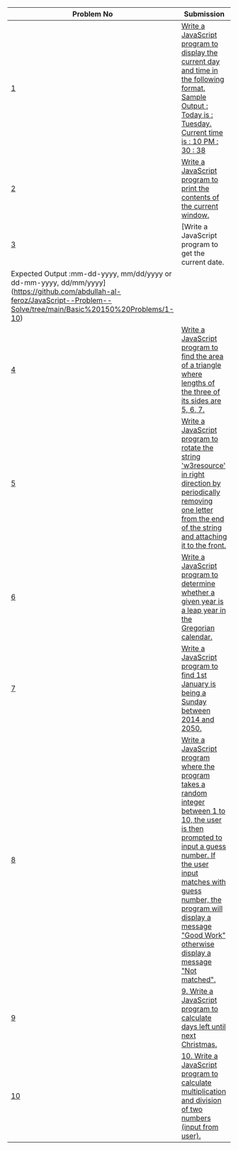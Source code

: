 | Problem No                                                            | Submission                                                     |
| --------------------------------------------------------------------- | -------------------------------------------------------------- |
| [1](https://github.com/abdullah-al-feroz/JavaScript--Problem--Solve/tree/main/Basic%20150%20Problems/1-10) | [ Write a JavaScript program to display the current day and time in the following format. Sample Output : Today is : Tuesday. Current time is : 10 PM : 30 : 38](https://github.com/abdullah-al-feroz/JavaScript--Problem--Solve/tree/main/Basic%20150%20Problems/1-10)               |
| [2](https://github.com/abdullah-al-feroz/JavaScript--Problem--Solve/tree/main/Basic%20150%20Problems/1-10) | [Write a JavaScript program to print the contents of the current window.](https://github.com/abdullah-al-feroz/JavaScript--Problem--Solve/tree/main/Basic%20150%20Problems/1-10)       |
| [3](https://github.com/abdullah-al-feroz/JavaScript--Problem--Solve/tree/main/Basic%20150%20Problems/1-10) | [Write a JavaScript program to get the current date.  
Expected Output :mm-dd-yyyy, mm/dd/yyyy or dd-mm-yyyy, dd/mm/yyyy](https://github.com/abdullah-al-feroz/JavaScript--Problem--Solve/tree/main/Basic%20150%20Problems/1-10) |
| [4](https://github.com/abdullah-al-feroz/JavaScript--Problem--Solve/tree/main/Basic%20150%20Problems/1-10) | [Write a JavaScript program to find the area of a triangle where lengths of the three of its sides are 5, 6, 7.](https://github.com/abdullah-al-feroz/JavaScript--Problem--Solve/tree/main/Basic%20150%20Problems/1-10)             |
| [5](https://github.com/abdullah-al-feroz/JavaScript--Problem--Solve/tree/main/Basic%20150%20Problems/1-10) | [Write a JavaScript program to rotate the string 'w3resource' in right direction by periodically removing one letter from the end of the string and attaching it to the front.](https://github.com/abdullah-al-feroz/JavaScript--Problem--Solve/tree/main/Basic%20150%20Problems/1-10)         |
| [6](https://github.com/abdullah-al-feroz/JavaScript--Problem--Solve/tree/main/Basic%20150%20Problems/1-10) | [Write a JavaScript program to determine whether a given year is a leap year in the Gregorian calendar.](https://github.com/abdullah-al-feroz/JavaScript--Problem--Solve/tree/main/Basic%20150%20Problems/1-10) |
| [7](https://github.com/abdullah-al-feroz/JavaScript--Problem--Solve/tree/main/Basic%20150%20Problems/1-10) | [Write a JavaScript program to find 1st January is being a Sunday between 2014 and 2050.](https://github.com/abdullah-al-feroz/JavaScript--Problem--Solve/tree/main/Basic%20150%20Problems/1-10)        |
| [8](https://github.com/abdullah-al-feroz/JavaScript--Problem--Solve/tree/main/Basic%20150%20Problems/1-10) | [Write a JavaScript program where the program takes a random integer between 1 to 10, the user is then prompted to input a guess number. If the user input matches with guess number, the program will display a message "Good Work" otherwise display a message "Not matched".](https://github.com/abdullah-al-feroz/JavaScript--Problem--Solve/tree/main/Basic%20150%20Problems/1-10)             |
| [9](https://github.com/abdullah-al-feroz/JavaScript--Problem--Solve/tree/main/Basic%20150%20Problems/1-10) | [9. Write a JavaScript program to calculate days left until next Christmas.](https://github.com/abdullah-al-feroz/JavaScript--Problem--Solve/tree/main/Basic%20150%20Problems/1-10) |
| [10](https://github.com/abdullah-al-feroz/JavaScript--Problem--Solve/tree/main/Basic%20150%20Problems/1-10)| [10. Write a JavaScript program to calculate multiplication and division of two numbers (input from user).](https://github.com/abdullah-al-feroz/JavaScript--Problem--Solve/tree/main/Basic%20150%20Problems/1-10) |
